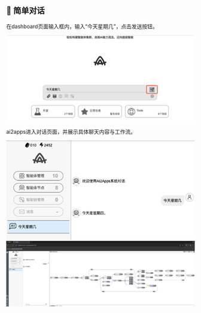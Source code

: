 ## 💬 简单对话

在dashboard页面输入框内，输入“今天星期几”，点击发送按钮。
<p>
    <img src="../assets/aa_simple_chat1_cn.jpg" alt="simple_chat1" />
</p>

ai2apps进入对话页面，并展示具体聊天内容与工作流。
<p>
    <img src="../assets/aa_simple_chat2_cn.jpg" alt="simple_chat2" />
    <img src="../assets/aa_simple_chat3_cn.jpg" alt="simple_chat2" />
</p>

